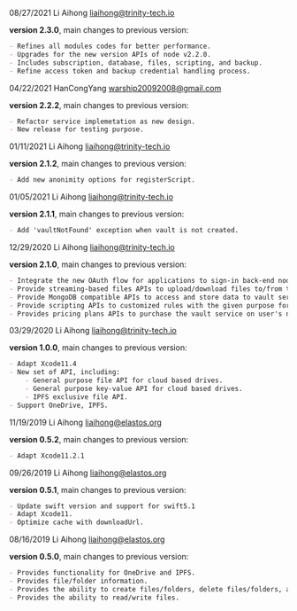08/27/2021  Li Aihong liaihong@trinity-tech.io

**version 2.3.0**, main changes to previous version:

```markdown
- Refines all modules codes for better performance.
- Upgrades for the new version APIs of node v2.2.0.
- Includes subscription, database, files, scripting, and backup.
- Refine access token and backup credential handling process.
```

04/22/2021 HanCongYang warship20092008@gmail.com

**version 2.2.2**, main changes to previous version:

```markdown
- Refactor service implemetation as new design.
- New release for testing purpose.
```

01/11/2021 Li Aihong liaihong@trinity-tech.io

**version 2.1.2**, main changes to previous version:

```markdown
- Add new anonimity options for registerScript.  
```

01/05/2021 Li Aihong liaihong@trinity-tech.io

**version 2.1.1**, main changes to previous version:

```markdown
- Add 'vaultNotFound' exception when vault is not created.  
```

12/29/2020 Li Aihong liaihong@trinity-tech.io

**version 2.1.0**, main changes to previous version:

```markdown
- Integrate the new OAuth flow for applications to sign-in back-end node services with elastos DIDs; 
- Provide streaming-based files APIs to upload/download files to/from the specified vault service; 
- Provide MongoDB compatible APIs to access and store data to vault service; 
- Provide scripting APIs to customized rules with the given purpose for the specific data field for others to access it via invoking that scripts; 
- Provides pricing plans APIs to purchase the vault service on user's need.
```

03/29/2020 Li Aihong liaihong@trinity-tech.io

**version 1.0.0**, main changes to previous version:

```markdown
- Adapt Xcode11.4
- New set of API, including: 
    - General purpose file API for cloud based drives.
    - General purpose key-value API for cloud based drives.
    - IPFS exclusive file API.
- Support OneDrive, IPFS.
```

11/19/2019 Li Aihong liaihong@elastos.org

**version 0.5.2**, main changes to previous version:

```markdown
- Adapt Xcode11.2.1
```

09/26/2019 Li Aihong liaihong@elastos.org

**version 0.5.1**, main changes to previous version:

```markdown
- Update swift version and support for swift5.1
- Adapt Xcode11.
- Optimize cache with downloadUrl.
```

08/16/2019 Li Aihong liaihong@elastos.org

**version 0.5.0**, main changes to previous version:

```markdown
- Provides functionality for OneDrive and IPFS.
- Provides file/folder information.
- Provides the ability to create files/folders, delete files/folders, and move files/folders.
- Provides the ability to read/write files.
```
